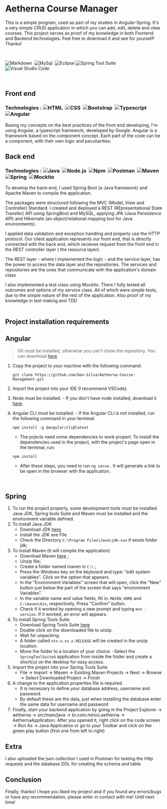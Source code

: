 # Aetherna Course Manager 

This is a simple program, used as part of my studies in Angular-Spring. It's a very simple CRUD application in which you can add, edit, delete and view courses. This project serves as proof of my knowledge in both Frontend and Backend technologies. Feel free to download it and see for yourself! Thanks!

<br>

![Markdown](https://img.shields.io/badge/-Markdown-black?style=flat&logo=markdown)&nbsp;
![MySql](https://img.shields.io/badge/-MySql-black?style=flat&logo=mysql)&nbsp;
![Eclipse](https://img.shields.io/badge/-Eclipse-black?style=flat&logo=eclipse-ide&logoColor=orange)
![Spring Tool Suite](https://img.shields.io/badge/-Spring%20Tool%20Suite-black?style=flat&logo=Spring&logoColor=green)&nbsp;
![Visual Studio Code](https://img.shields.io/badge/-Visual%20Studio%20Code-black?style=flat&logo=visual-studio-code&logoColor=007ACC)&nbsp;

<br>

## Front end

### Technologies :  ![HTML](https://img.shields.io/badge/-HTML-black?style=flat&logo=HTML5)&nbsp; ![CSS](https://img.shields.io/badge/-CSS-black?style=flat&logo=CSS3&logoColor=1572B6)&nbsp; ![Bootstrap](https://img.shields.io/badge/-Bootstrap-black?style=flat&logo=bootstrap)&nbsp; ![Typescript](https://img.shields.io/badge/-Typescript-black?style=flat&logo=typescript)&nbsp; ![Angular](https://img.shields.io/badge/-Angular-black?style=flat&logo=angular&logoColor=red)&nbsp;


Basing my concepts on the best practices of the front end developing, I'm using Angular, a typescript framework, developed by Google. Angular is a framework based on the component concept. Each part of the code can be a component, with their own logic and peculiarities.

## Back end

### Technologies :  ![Java](https://img.shields.io/badge/-Java-black?style=flat&logo=Java)&nbsp;  ![Node.js](https://img.shields.io/badge/-Node.js-black?style=flat&logo=node.js)&nbsp;  ![Npm](https://img.shields.io/badge/-Npm-black?style=flat&logo=npm)&nbsp;  ![Postman](https://img.shields.io/badge/-Postman-black?style=flat&logo=postman)&nbsp;  ![Maven](https://img.shields.io/badge/-Maven-black?style=flat&logo=maven)&nbsp;  ![Spring](https://img.shields.io/badge/-Spring-black?style=flat&logo=spring)&nbsp;  ![Mockito](https://img.shields.io/badge/-Mockito-black?style=flat&logo=mockito)&nbsp;


To develop the back-end, I used Spring Boot (a Java framework) and Apache Maven to compile the application.

The packages were structured following the MVC (Model, View and Controller) Standard. I created and deployed a REST (REpresentational State Transfer) API using SpringBoot and MySQL, applying JPA (Java Persistence API) and Hibernate (an object/relational mapping tool for Java environments).

I applied data validation and exception handling and properly use the HTTP protocol. 
Our client application represents our front end, that is directly connected with the back end, which recieves request from the front end in the REST controller layer ( the resource layer). 

The REST layer -  where I implemented the logic - and the service layer, has the power to access the data layer and the repositories. The services and repositories are the ones that communicate with the application's domain class 

I also implemented a test class using Mockito. There I fully tested all outcomes and options of my service class. All of which were simple tests, due to the simple nature of the rest of the application. Also proof of my knowledge in test making and TDD
<br>
<br>

## Project installation requirements

## **Angular**
 >  Git must be installed, otherwise you can't clone the repository. You can download [here](https://git-scm.com/downloads)

1. Copy the project to your machine with the following command:

     `git clone https://github.com/Geo-Silva/Aetherna-Course-Management.git`
     
2. Import the project into your IDE (I recommend VSCode).

3. Node must be installed.
        - If you don't have node installed, download it  [here](https://nodejs.org/en/).
4.  Angular CLI must be installed.
        - If the Angular CLI is not installed, run the following command in your terminal:
    
    `npm install -g @angular/cli@latest`
    
    - The prjects need some dependencies to work properl. To install the dependencies used in the project, with the project's page open in the terminal, run:
    
    `npm install`
    
    - After these steps, you need to run `ng serve` . It will generate a link to be open in the browser with the application.
    
<br>

## **Spring**

1. To run the project properly, some development tools must be installed. Java JDK, Spring tools Suite and Maven must be installed and the environment variable defined.
2. To install Java JDK
    - Download JDK [here](https://www.oracle.com/java/technologies/downloads/#jdk19-windows)
    - Install the JDK exe File
    - Check the Directory ``C:\Program Files\Java\jdk-xxx`` if exists folder jdk;
3. To install Maven (it will compile the application)
    - Download Maven [here](https://maven.apache.org/download.cgi) ;
    - Unzip file; 
    - Create a folder named maven in ``C:\`` ; 
    - Press the Windows key on the keyboard and type: "edit system variables". Click on the option that appears.
    - In the "Environment Variables" screen that will open, click the "New" button just below the part of the screen that says "environment Variables".
    - In the variable name and value fields, fill in: ``MAVEN_HOME`` and ``C:\maven\bin``, respectively. Press "Confirm" button.
    - Check if it worked by opening a new prompt and typing ``mvn -version``. If it worked, an error will appears.
4. To install Spring Tools Suite
    - Download Spring Tools Suite [here](https://spring.io/tools)
    - Double click on the downloaded file to unzip.
    - Wait for unpacking.
    - A folder called ``sts-x.xx.x.RELEASE`` will be created in the unzip location.
    - Move the folder to a location of your choice.
    -Select the ``SpringToolSuite4`` application from inside the folder and create a shortcut on the desktop for easy access.
5. Import the project into your Spring Tools Suite.
    - File -> Import -> Maven -> Existing Maven Projects -> Next -> Browse -> Select Downloaded Project -> Finish
6. A change to the application.properties file is required.
    - It is necessary to define your database address, username and password.
    - By default these are the data, just when installing the database enter the same data for username and password 
7. Finally, start your backend application by going in the Project Explorer -> aetherna -> src/main/java -> br.com.minos.aetherna -> AethernaApplication. After you opened it, right click on the code screen -> Run As -> Java Application or go to your Toolbar and click on the green play button (first one from left to right)    

## Extra

I also uploaded the json collection I used in Postman for testing the Http requests and the database DDL for creating the schema and table.

## Conclusion

Finally, thanks! I hope you liked my project and if you found any errors/bugs or have any recommendation, please enter in contact with me!
Until next time!